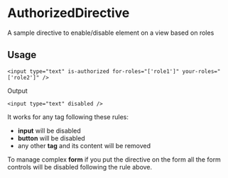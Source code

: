 AuthorizedDirective
===================
A sample directive to enable/disable element on a view based on roles

Usage
------
    <input type="text" is-authorized for-roles="['role1']" your-roles="['role2']" />

Output  

    <input type="text" disabled />
    
It works for any tag following these rules:

* **input** will be disabled
* **button** will be disabled
* any other **tag** and its content will be removed

To manage complex **form** if you put the directive on the form all the form controls will be disabled following the rule above.
